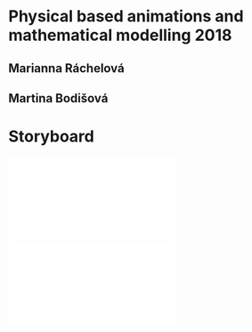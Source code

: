 # Physical based animations and mathematical modelling 2018
## Marianna Ráchelová 
## Martina Bodišová

# Storyboard
![](1_dragon.pdf)
![](2_dragon.pdf)
